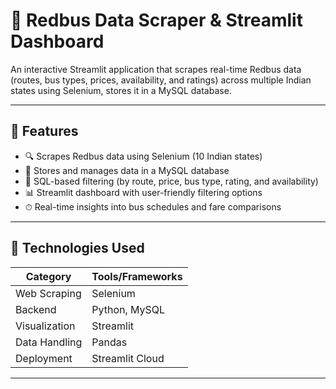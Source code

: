# 🚌 Redbus Data Scraper & Streamlit Dashboard

An interactive Streamlit application that scrapes real-time Redbus data (routes, bus types, prices, availability, and ratings) across multiple Indian states using Selenium, stores it in a MySQL database.

---

## 🚀 Features

- 🔍 Scrapes Redbus data using Selenium (10 Indian states)
- 💾 Stores and manages data in a MySQL database
- 🧮 SQL-based filtering (by route, price, bus type, rating, and availability)
- 📊 Streamlit dashboard with user-friendly filtering options
- ⏱ Real-time insights into bus schedules and fare comparisons

---

## 🧰 Technologies Used

| Category       | Tools/Frameworks |
|----------------|------------------|
| Web Scraping   | Selenium |
| Backend        | Python, MySQL |
| Visualization  | Streamlit |
| Data Handling  | Pandas |
| Deployment     | Streamlit Cloud  |

---


